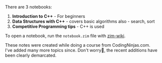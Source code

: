 There are 3 notebooks:
1. **Introduction to C++** - For beginners
2. **Data Structures with C++** - covers basic algorithms also - search, sort
3. **Competitive Programming tips** - C++ is used

To open a notebook, run the `notebook.zim` file with [zim-wiki](https://zim-wiki.org/).

These notes were created while doing a course from CodingNinjas.com.
I've added many more topics since.
Don't worry🤗️, the recent additions have been clearly demarcated.
